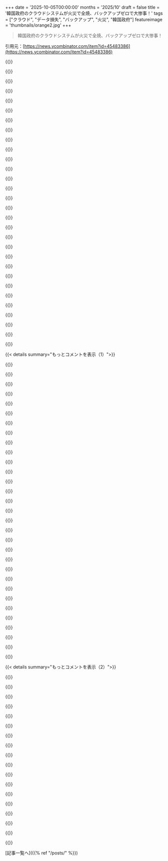 +++
date = '2025-10-05T00:00:00'
months = '2025/10'
draft = false
title = '韓国政府のクラウドシステムが火災で全焼、バックアップゼロで大惨事！'
tags = ["クラウド", "データ損失", "バックアップ", "火災", "韓国政府"]
featureimage = 'thumbnails/orange2.jpg'
+++

> 韓国政府のクラウドシステムが火災で全焼、バックアップゼロで大惨事！

引用元：[https://news.ycombinator.com/item?id=45483386](https://news.ycombinator.com/item?id=45483386)




{{<matomeQuote body="https://www.chosun.com/english/national-en/2025/10/02/FPWGFS..." userName="ksec" createdAt="2025/10/05 17:20:39" color="#ff33a1">}}




{{<matomeQuote body="AWS/GCP/Azureを信用しないと言った政府関係者は、しばらく立場がないだろうね。内務省の説明だと、大田データセンターのシステムは毎日バックアップされてるけど、G-Driveだけ外部バックアップできなかったんだって。マジでヤバすぎる。" userName="kristianc" createdAt="2025/10/05 20:02:45" color="#38d3d3">}}




{{<matomeQuote body="外国の第三者を使わないのは理解できる。でも、リモートストレージを義務付けてバックアップしないのは狂ってる。火災のリスクを考えて、小さい会社でも最低限やる準備だよ。これはひどい管理ミスだね。" userName="StopDisinfo910" createdAt="2025/10/05 21:19:32" color="#ff5c5c">}}




{{<matomeQuote body="バックアップなしでシステムを運用するのは、とんでもなくクレイジーってことには完全に同意。ただ、この状況で政府が重要なデータを外国のクラウドストレージに置くのはやめるべきだね。" userName="eCa" createdAt="2025/10/05 20:14:47" color="#38d3d3">}}




{{<matomeQuote body="バックアップも遠く離れた場所に置くべきだね。9/11の時、バックアップが別のタワーにあったせいで全てを失った会社もあったらしいから。" userName="thanatos519" createdAt="2025/10/06 06:45:10" color="#ff5c5c">}}




{{<matomeQuote body="なんでダメなの？もしリージョンが国内にあって、暗号化されてて、第三者に検証されたセキュリティ証明があるなら、クラウドストレージへのバックアップはすごく賢明だよ。そうしないと、一つのデータセンターが火事で燃えたっていう記事を読むことになるかもね。" userName="stogot" createdAt="2025/10/05 20:17:37" color="#38d3d3">}}




{{<matomeQuote body="面白いことに、ドイツはこういう問題のために、バックアップの保存場所に関する法律があるんだ。火災、洪水、地震、竜巻など、何にせよ、適切なセキュリティを考えてバックアップを保存する必要があるんだって。" userName="zwnow" createdAt="2025/10/06 07:13:57" color="#38d3d3">}}




{{<matomeQuote body="ドイツか、やっぱりね。うちの会社がバックアップを保存するのに政府の許可が必要みたいな感じだよ。" userName="egorfine" createdAt="2025/10/06 07:18:47" color="">}}




{{<matomeQuote body="”外国の第三者を使わないのは理解できる”って意見だけど、第三者に送る前に暗号化すればいいんじゃない？" userName="acchow" createdAt="2025/10/06 03:51:54" color="">}}




{{<matomeQuote body="暗号化って言ってもさ、バックドアがあるって知られてるし、国家によるクラッキングには弱いんじゃないの？って思うんだけど。" userName="lukevp" createdAt="2025/10/05 22:20:33" color="">}}




{{<matomeQuote body="韓国にはちゃんとクラウドプロバイダーがあるじゃん。Kakaoはクラウドを超えちゃってるみたいだしさ！<br>https://kakaocloud.com/<br>https://www.nhncloud.com/<br>https://cloud.kt.com/<br>いくつか挙げただけだけどね。" userName="neom" createdAt="2025/10/05 20:18:40" color="#38d3d3">}}




{{<matomeQuote body="いや、会社（か政府機関）が重要インフラだったり、ある程度の規模だったら、記録の維持方法には義務があるでしょ。USとか他の国だって同じような要件がないわけじゃないんだからさ。" userName="leipert" createdAt="2025/10/06 07:32:57" color="">}}




{{<matomeQuote body="1993年のWTC爆破事件の後、ツインタワーは無敵だって馬鹿みたいに信じてた奴らもいたんだよな。9/11前は、ほとんどのDRサイトがWFCやWTCのメインオフィスから川を挟んだJersey Cityにあったけど、9/11後は金融業界が50マイル以上のルールを採用したんだよ。" userName="tooltalk" createdAt="2025/10/06 07:29:57" color="#38d3d3">}}




{{<matomeQuote body="まったくだよな。もちろん敵国のクラウドに保存しちゃダメだけどさ。でも暗号化されてて、別の国にある別の会社、理想的には地政学的に異なる関係の会社でライブバックアップを取ってるなら、何の問題もないと思うけどな。" userName="crazygringo" createdAt="2025/10/05 20:35:39" color="#38d3d3">}}




{{<matomeQuote body="それらのほとんどはホワイトラベルのプロバイダーだよ。Samsung SDI Cloud（最大の”韓国”クラウド）もAWSのホワイトラベルだしね。韓国は多くの工学分野で優れてるけど、ソフトウェアは残念ながらそうじゃない。数年前にも政府の内部イントラネットがダウンした件も、誰かが気づかれずにスイッチを導入したせい。これは才能じゃなくてマネジメントの問題。日本の問題に似てて、JETRO時代から韓国の組織が日本のものに大きく基づいてるから驚かないけどね。" userName="alephnerd" createdAt="2025/10/05 21:07:13" color="#38d3d3">}}




{{<matomeQuote body="これらの会社を信用しなかったのは当然だよね。彼らにとっては災害だったかもしれないけど、AmazonやMicrosoftを簡単に信用しちゃダメだよ。" userName="zwnow" createdAt="2025/10/05 20:04:02" color="">}}




{{<matomeQuote body="US政府が自分たちのデータを暗号化してAlibabaのクラウドに保存すると思う？ :)" userName="vitorgrs" createdAt="2025/10/06 04:55:48" color="">}}




{{<matomeQuote body="Microsoftは、アメリカ政府が全地域のデータセンターにアクセスを維持してるって既に証言してるよ。これはすべてのアメリカのクラウド企業に当てはまるだろうね。アメリカは安定した同盟国じゃないし、友人に対するスパイ行為の歴史もあるからさ。だから、バックアップ全体がオフラインで暗号化されてて、NSAが選んだ暗号化を絶対に破らないと信じない限り、国家安全保障上のリスクだよ。" userName="shakna" createdAt="2025/10/05 20:47:26" color="#ff33a1">}}




{{<matomeQuote body="企業だってデータは失うぜ、落雷みたいに。ほらね: https://www.bbc.com/news/technology-33989384<br>政府なら、他国が管理する環境に大事なものを置くべきじゃない、以上。これはバックアップとは全然違う問題だけどな。" userName="miken123" createdAt="2025/10/05 20:10:16" color="">}}




{{<matomeQuote body="Jersey Cityは大丈夫だったけど、50マイルも離れてると特定のバックアップ（フェイルオーバー）プロトコルでは問題になる可能性があるんだ。普通のテープバックアップは問題ないけど、セカンダリデータベースはそんな遠くには置けない（少なくとも当時はな）。WFCのボスが言ってたけど、みんながオフィスにいる時じゃなくて、真夜中にデータラインのトラフィックが一番多かったのはバックアップのせいだってさ。" userName="AdamN" createdAt="2025/10/06 07:42:38" color="">}}




{{<matomeQuote body="大企業なら光ファイバーなんて敷きまくるだろ。数十〜百マイルの光ファイバーなんて、億万長者のビジネスには大したことないぜ。BlackRockみたいな自社データセンター持ってた企業だって、今じゃAzure使ってるし。データベースでも50マイルの遅延なんて無視できるレベルだよ。" userName="flumpcakes" createdAt="2025/10/06 07:51:03" color="">}}




{{<matomeQuote body="なんでダメなんだよ？ 例えばS3に保存する前に、データを簡単に暗号化できるじゃん。" userName="kingnothing" createdAt="2025/10/05 20:08:39" color="">}}




{{<matomeQuote body="今んとこ、どんな暗号システムも安全だと証明する方法はないんだよ。別の言い方をするなら、俺たちが知る限り、利用可能な全ての暗号システムは未公開の技術で簡単に破られる可能性があるってこと。唯一の例外が量子通信だけど、必要な規模で実用化するには程遠い。俺たちが常用する暗号が安全だという唯一の証拠は、何十年も数学者が研究しても誰も破れなかった“難しい”数学問題に基づいているってだけさ。昔は一般的だった人気の暗号システムも、数学の進歩で年々かなり弱くなってるしな。何が言いたいかっていうと、先進国の政府が持つような、何十年経っても敵にとって価値があるような超機密データは、暗号化されてたとしても敵対的な国家の手に渡すべきじゃないってことだ。" userName="WCSTombs" createdAt="2025/10/06 06:28:16" color="#38d3d3">}}




{{<matomeQuote body="＞バックドアがあって国家に破られる暗号を使うって？<br>マジで何言ってんの？ 標準的なオープンソース暗号システムに、既知のバックドアなんて一切ないし、256ビット以上の対称暗号は量子コンピュータが実用化されても誰も破れないよ。Shor’s algorithmは公開鍵暗号に適用されるんであって対称暗号じゃないし、対称暗号でできる最善はGrover’s quantum searchによる平方根の高速化がせいぜい。お前の情報、ごっちゃになってるみたいだな。" userName="xoa" createdAt="2025/10/05 22:34:22" color="#ff5733">}}




{{<matomeQuote body="これな。IT目線で言わせてもらえば、雇用主や顧客がバックアップを拒否するのは、俺が受け取る中で最大の危険信号、失敗の責任を押し付けられる前に「とっとと逃げろ」っていう即時の警告だ。そうは言っても、この話がどうなるか俺には見当がつくよ：* G-DRIVEは2017年からあるのに、今のITスタッフや管理職が“これを許した”としてほぼ間違いなくスケープゴートにされるだろうな。* 政府の誰も、なぜバックアップがなかったのか、なぜそれが放置されたのか、なぜそんな大問題があるのにシステムが稼働したのか、ちゃんと疑問に思わない。だって、それは実際のミスを犯した奴らを管理責任で追及するってことになっちゃうから。* 調査で名前が挙がれば、関係者はすぐには仕事を見つけられなくなるだろう。* 主要なクラウドプロバイダが“一時的なサービス”の契約をいくつか勝ち取って、実際には政府が自システムの管理で持っていた主権を奪い取るだろう、たとえ政府の管理がひどかったとしてもな。* 他の国々もこれを口実に、自国の主権に関わるインフラを民間企業にアウトソースするだろう。この状況は本当に最悪だよ。これで良いことなんてほとんど起きないだろうな、せいぜい数人の優秀なチームがこれを教訓に、自分たちのバックアップリソースを改善するくらいだ。" userName="stego-tech" createdAt="2025/10/06 11:46:28" color="#785bff">}}




{{<matomeQuote body="いやいや、逆だろ。ある程度の規模の企業には特定の基準を満たす義務があるんだよ。NIS-2はEUの指令で、物理的な災害に対するリスク管理を含むISO27001とほぼ同じ。https://www.openkritis.de/eu/eu-nis-2-germany.html<br>もちろん、もっと小さければ、望むならバックアップしたり、そういう基準に従ったりはできるけどな。" userName="leipert" createdAt="2025/10/06 07:40:06" color="">}}




{{<matomeQuote body="政府は重要なデータを外国のクラウドに置くべきじゃない。バックアップは？こいつらオンサイトデータもバックアップ取れなかったんだから、ちゃんと暗号化されてたと思う？" userName="JumpCrisscross" createdAt="2025/10/05 21:13:34" color="#ff5c5c">}}




{{<matomeQuote body="技術は詳しいけど暗号化は苦手で、おすすめの記事や本を知りたいな！僕の理解では暗号化は最後の防衛線で、決して破られないもんじゃないって感じ。でも君は詳しそうだし、現代の暗号化の安全性に自信があるみたいだから、僕の知識が古いのかも！" userName="100721" createdAt="2025/10/05 23:16:23" color="">}}




{{<matomeQuote body="https://phrack.org/issues/72/7_md#article" userName="jn78" createdAt="2025/10/05 19:45:47" color="">}}




{{<matomeQuote body="うわっ、これの冒頭のタイムラインを読んでみろよ。火災が発生したのは、中国や北朝鮮のハッキングが原因で政府がオンサイト検査を命じたまさにその日だったんだぜ。" userName="msbhvn" createdAt="2025/10/05 20:16:24" color="#ff5733">}}




{{< details summary="もっとコメントを表示（1）">}}

{{<matomeQuote body="Phrackのタイムラインではそう読めるかもしれないけど、ハッキングによるオンサイト検査じゃなくて、期限切れのUPS交換のための定期メンテナンスだったんだ。だからバッテリーに触る作業があった。彼らがリンクした画像にも”定期メンテナンス”って書いてあるだけだよ。" userName="jftr" createdAt="2025/10/05 23:14:20" color="#ff5c5c">}}




{{<matomeQuote body="つまり、調査が発表された直後にUPSバッテリー交換を急遽予定し、それがデータセンターと全てのデータや証拠を破壊するほどの大火災になったと？<br>うん、全然怪しくないね。教えてくれてありがとう。" userName="danudey" createdAt="2025/10/05 23:57:53" color="#38d3d3">}}




{{<matomeQuote body="2025年9月27日、火災はリチウムイオンバッテリー交換中に発生したとみられている。バッテリーはLG製で、LG Uplus（APTにハッキングされた会社）の親会社だ。バッテリーかバッテリーコントローラーが改ざんされたのか？" userName="baobun" createdAt="2025/10/05 22:26:17" color="#45d325">}}




{{<matomeQuote body="最初は政府の隠蔽工作かと思ったけど、これを見ると…『2025年9月27日、火災はリチウムイオンバッテリー交換中に発生したとみられている。バッテリーはLG製で、LG Uplus（APTにハッキングされた会社）の親会社だ。』<br>ハッカーがバッテリーファームウェアを妨害して火事を起こした可能性もあるのか？" userName="naruhodo" createdAt="2025/10/06 00:46:27" color="#45d325">}}




{{<matomeQuote body="目撃者Aは、『無停電電源装置の交換中に火花が飛んで火災が発生したようだ』と言ってたよ。そして、『消防士が消火活動中だ。政府の24時間チャンネルを含む国家情報ネットワークに支障が出ないことを願う』と付け加えてた。https://mbiz.heraldcorp.com/article/10584693" userName="lwhi" createdAt="2025/10/05 23:05:19" color="#45d325">}}




{{<matomeQuote body="このサイトを初めて見たんだけど、Phrackって何？ハッカー集団なの？" userName="63stack" createdAt="2025/10/05 21:29:05" color="">}}




{{<matomeQuote body="UPSの火災で96台ものサーバーが全部ダウンするって、UPSがどれだけデカいの？この話、全然信じられないね。" userName="rawgabbit" createdAt="2025/10/05 23:23:13" color="#45d325">}}




{{<matomeQuote body="それは施設にどれだけのバッテリーがあったかによるね。もし1つ燃えたら、他のも燃える可能性が高いよ。ハロンシステムってリチウム火災は消せないのかな？" userName="sleepybrett" createdAt="2025/10/05 23:37:47" color="#38d3d3">}}




{{<matomeQuote body="うん、この件全体的に怪しいよな。誰がこんなことする動機があるんだ？中国か北朝鮮？それとも韓国国内の誰かが、自分たちのやらかしをごまかそうとしてるのか？この騒ぎを上乗せすれば、失敗が小さく見えるってこと？もしそうなら、ハッキングはどれだけひどかったんだ？" userName="AnimalMuppet" createdAt="2025/10/05 22:17:49" color="#38d3d3">}}




{{<matomeQuote body="記事の主要な点からは外れるけど、なぜ著者たちはアカウントを停止された後もProtonを擁護してるんだ？韓国の諜報機関の職員が安全じゃないって警告してたのにさ。たとえ完璧に安全だとしても、彼らが持つと信じられてる倫理観は明らかになさそうだよな。" userName="Shank" createdAt="2025/10/05 23:18:08" color="">}}




{{<matomeQuote body="「彼ら」は別々の人たちかもしれないね。ちょっと陰謀論だけど、ハッキングで窮地に立たされるはずだった誰かが燃やしちゃって、責任がG-drive管理者とバックアップ計画がないやつらに移った、とか？信じてるわけじゃないけど、大きな組織を擬人化しないのが重要だよな。政府は一人の人間じゃなくて、色んな動機を持つ大勢の人の集まりだからさ。" userName="mattmaroon" createdAt="2025/10/05 23:59:04" color="#45d325">}}




{{<matomeQuote body="良い点を見つけるなら、技術的にはバックアップがあるだろうね（セクション1.3）。ただ、北朝鮮か中国にあるだけってオチかな。やばいね。" userName="jddj" createdAt="2025/10/05 21:10:28" color="">}}




{{<matomeQuote body="こういう偶然って本当にあるんだよな。20年前、ロシア黒海艦隊の幹部全員と会計書類をモスクワでの検査のために運んでいた飛行機が、離陸しようとした時に炎上して墜落したんだ。燃料満載で巨大な火の玉になったけど、なぜか幹部は誰も火傷一つせず、会計書類だけが完全に燃えちゃったらしいよ。" userName="trhway" createdAt="2025/10/05 23:39:51" color="#ff5c5c">}}




{{<matomeQuote body="それはzineだよ。80年代からあって、ハッカーやセキュリティ業界の連中が読んで投稿してるんだ。" userName="fiatpandas" createdAt="2025/10/05 21:30:56" color="">}}




{{<matomeQuote body="俺は自分の携帯をバックアップしてないよ。NSAが代わりにやってくれてるからね！" userName="tibbon" createdAt="2025/10/05 22:30:27" color="">}}




{{<matomeQuote body="Mr. Robotのエピソードでこんな話あったよね。現実がアートを真似してるって感じ？" userName="lazystar" createdAt="2025/10/06 04:23:01" color="">}}




{{<matomeQuote body="これ、”phone hacking”とかphreakingが語源だよな。Captain CrunchとかWozみたいな大物も若い頃はハマってた。カウンターカルチャー運動とも繋がってて、そいつらが今や文化を作ってるんだから、ヒッピーが大人になって変わったのと同じかもな。" userName="godelski" createdAt="2025/10/06 00:18:51" color="">}}




{{<matomeQuote body="こんな時系列を見たらさ、権力に真実を話そうとか考えちゃダメだよ。データ全部消して、機材も捨てて、別の街で違う仕事探してやり直すのが一番だぜ。" userName="neilv" createdAt="2025/10/05 22:06:53" color="">}}




{{<matomeQuote body="UPSのバッテリー交換って大変なんだぜ。時間プレッシャーもあるし、通常はバッテリーを完全にオフにできないからマジで慎重にやる必要がある。Bus barを接続するのも超大変で、通電してる部分に触れると溶接されちゃう。鉛蓄電池なら溶けた金属と有毒ガス、リチウムならとにかく消せない火事になるんだ。" userName="KaiserPro" createdAt="2025/10/06 09:56:00" color="#785bff">}}




{{<matomeQuote body="そういや、これProtonにブロックされたジャーナリストグループの話なんだよな。タイミングもマジ怪しいし、議論の余地ありまくりだぜ。てか『APT down - The North Korean files』ってタイトルが気になるんだけど、APTってAdvanced Persistent Threatのこと？じゃあApt Downって何？ジャーナリズムで閉鎖されたってこと？疑問だらけだよ…。" userName="Imustaskforhelp" createdAt="2025/10/05 23:13:05" color="">}}




{{<matomeQuote body="もし何か怪しい動きがあったとしても、サイバーハックじゃないと思うぜ。多分、今の政権が粛清の後で証拠隠滅してるんじゃないか？もう一つの説としては、クラウドストレージの会社が必死に営業してるってのもあるけどな（笑）。" userName="keepamovin" createdAt="2025/10/06 01:30:36" color="">}}




{{<matomeQuote body="ProtonはまだGmailの代替だよ。NSAと広告ネットワークをNSAだけにするってんなら、それは勝ちだろ。" userName="1oooqooq" createdAt="2025/10/06 13:36:03" color="">}}




{{<matomeQuote body="語源の話ね。「phreaking」に’c’はねーよ。「Phrack」は「phreak」と「hack」の合わせ技だろ。まったく！" userName="quesera" createdAt="2025/10/06 23:08:14" color="">}}




{{<matomeQuote body="ハッキングの責任者からG-drive管理者に責任を転嫁する工作か？LGは韓国企業で、ハッキングされたハードウェアとバッテリーのメーカー。これはただの推測だけど、そんなこと考えちゃったよ。" userName="conductr" createdAt="2025/10/06 05:16:19" color="">}}




{{<matomeQuote body="ハロンシステムってリチウム火災には効かないの？不活性ガスでもダメだろうな。酸素をなくしてもまた燃え出すし、熱暴走は自己完結型だからね。EV火災と同じで、水漬けにして冷ますしかないんじゃない？UPSラックは全損だろ。" userName="waste_monk" createdAt="2025/10/06 11:12:22" color="#45d325">}}




{{<matomeQuote body="韓国人として、祝日にこんな記事がトップにあるのは悲しいよ。韓国の技術導入の遅さは異常。大手保険会社と仕事した時、オンプレミスサーバーを建てたんだけど、データチームは無能だし、Windows 2000で独自のソフト使ってるんだぜ。レガシー過ぎて引いたわ。" userName="sbinnee" createdAt="2025/10/06 04:29:29" color="#38d3d3">}}




{{<matomeQuote body="Mozillaで働いてた頃、韓国で政府機関とか企業に会ったんだ。当時の韓国の銀行やECサイトは、安全な取引にInternet ExplorerとActive-Xが必須だったから、MacOSやLinuxユーザーはエミュレートしないと使えなかったんだぜ。" userName="gkanai" createdAt="2025/10/06 07:33:22" color="#38d3d3">}}




{{<matomeQuote body="会議の結果どうなったの？Firefoxになった？" userName="niutech" createdAt="2025/10/06 07:42:06" color="">}}




{{<matomeQuote body="結局Firefoxにはならなかったな。みんなスマホアプリでバンキングしてるんじゃない？PC使う人はどうなったか知らんけど、Active-Xに固執した韓国政府の決定はマズかったわ。" userName="gkanai" createdAt="2025/10/06 08:07:53" color="">}}




{{<matomeQuote body="Chromiumベースのブラウザに落ち着いたよ。MicrosoftはEdgeを、NaverもChromiumベースのWhaleブラウザを開発したからね。" userName="sbinnee" createdAt="2025/10/06 11:11:55" color="#ff5733">}}

{{</details>}}




{{< details summary="もっとコメントを表示（2）">}}

{{<matomeQuote body="全部の技術が遅いわけじゃねーよ。少なくとも通信分野は早かっただろ。3G W-CDMAで世界2位、LTE-Advancedは世界初、5Gも早かった。ブロードバンドは光ファイバーが90%で、OECD国で2位だぜ。<br>参考：<br>https://en.wikipedia.org/wiki/SK_Telecom#History<br>https://en.wikipedia.org/wiki/5G#Deployment<br>https://www.oecd.org/en/topics/sub-issues/broadband-statisti..." userName="m01" createdAt="2025/10/06 12:27:43" color="#ff5c5c">}}




{{<matomeQuote body="韓国が得意なのは車、船、鉄鋼、半導体、電子機器、薬品、戦車、航空機部品、原発とかね。苦手なのはソフトウェア。まあ、全体的には悪くないさ。" userName="0xDEAFBEAD" createdAt="2025/10/06 07:00:56" color="">}}




{{<matomeQuote body="韓国が得意なのは車、船、鉄、半導体、電子機器、薬、戦車、航空機部品、原子炉、あと音楽やテレビ番組だね。苦手なのはソフトウェアと赤ちゃんみたい。" userName="TulliusCicero" createdAt="2025/10/06 20:04:21" color="#ff5c5c">}}




{{<matomeQuote body="車に関して「良い」っていう解釈、面白いね。" userName="pchew" createdAt="2025/10/06 12:30:01" color="">}}




{{<matomeQuote body="うちの親は同じHyundaiに20年くらい乗ってるけど、全然問題ないって言ってたよ。" userName="0xDEAFBEAD" createdAt="2025/10/07 04:16:28" color="">}}




{{<matomeQuote body="アメリカ以外はみんなソフトウェア作るのが下手みたいだね。" userName="trivo" createdAt="2025/10/06 09:04:41" color="">}}




{{<matomeQuote body="US経済は輸出に関して世界で最も多様だよ: https://oec.world/en/visualize/tree_map/hs92/export/usa/all/...<br>てか、なんでHNには根拠のない反US感情が多いの？" userName="0xDEAFBEAD" createdAt="2025/10/06 12:26:20" color="">}}




{{<matomeQuote body="HNに根拠のない反US感情が多いかって？どの分野でもそうだけど、トップにいる奴が一番嫌われるんだよ。USは世界最大の経済力、軍事力、文化力、テック産業を持ってるから、ヘイトは避けられない。USに問題がないってわけじゃないけど、リーダーを叩くのが一番楽だから、空虚な批判が多くなるんだよ。" userName="TulliusCicero" createdAt="2025/10/06 20:01:48" color="#45d325">}}




{{<matomeQuote body="HNで根拠のない反US感情が多いって？まず、不均衡があるってUS政府自身が言って、ほとんどの国からの輸入に関税かけてるじゃん。US政府が他国にヘイトを撒き散らしてるんだよ。次に、USに住んでる人がUSが独裁国家になりつつあるって気づいてない（信じたくない）からじゃない？世界は気づいてるのに。みんな今のUSAの価値観が好きじゃないんだよ。このままだとUSAは終わりだよ。" userName="flakeoil" createdAt="2025/10/07 15:18:00" color="">}}




{{<matomeQuote body="それより、「オレンジの奴がXはダメだって言うけど、彼だけがXを再び偉大にできるんだ™」って言ってるせいじゃない？それで、みんな自分たちは何もできないって信じちゃうんだよ。" userName="shigawire" createdAt="2025/10/06 17:38:24" color="">}}




{{<matomeQuote body="韓国企業って、AzureとかAWS、GCPみたいなパブリッククラウドプロバイダーを使うんじゃなくて、自社のサーバーにデータをホスティングするのを好むのかな？" userName="v7engine" createdAt="2025/10/06 04:32:32" color="#ff5733">}}




{{<matomeQuote body="うん、ケースバイケースだね。昔はオンプレミスが好きだったけど、新しい会社はクラウドに移行中。Azure、AWS、GCPみたいな大手は通常選ばれないけど（AWSはたまに使うかな）、彼らもソウルにDCを置いて韓国市場を狙ってる。でも政府はNHNやNaver Cloudみたいな国内プロバイダーに generousなインセンティブを出してるんだ。なぜかって？　韓国のサービスは言語の壁で国際展開しないから、国内クラウドで十分なんだよ。" userName="sbinnee" createdAt="2025/10/06 05:20:18" color="#38d3d3">}}




{{<matomeQuote body="韓国がChatGPTみたいに新しいテクノロジーを文化的に最も早く取り入れる国だと思うとすごく興味深いよね。でも一方で、ウェブデベロッパーとして見ると、新しいウェブ技術はよく採用されるのがすごく遅いんだ。" userName="bryanhogan" createdAt="2025/10/06 06:28:36" color="#ff5733">}}




{{<matomeQuote body="僕ら、紙の上では見栄えがいいことにはめちゃくちゃ優れてるんだよね。" userName="boodleboodle" createdAt="2025/10/08 16:36:48" color="">}}




{{<matomeQuote body="記事のコメントは置いといて、バックアップが全然なかったのかが不明なんだ。”外部”はなくても”内部”バックアップはあったかも。バックアップなしでデータ全集中だとPRK（北朝鮮）の格好の標的になりそうじゃない？　国防会議では「オフサイトバックアップ禁止」とか言われるけど、施設破壊に耐える防火金庫［1］が敷地内にあることは多いんだ。でも、人は悪い判断をするし、もし本当にバックアップがゼロなら、これはひどい間違いだろうね。<br>［1］最近は1エクサバイトのデータ保存施設も実現可能。約20年前のこの論文を見てくれ：https://research.ibm.com/publications/ibm-intelligent-bricks..." userName="ChuckMcM" createdAt="2025/10/05 22:09:22" color="#ff33a1">}}




{{<matomeQuote body="＞防火金庫がよくあるって話だけど、昔Unixシステム管理者でバックアップ担当だった時、まさにそうしてたよ。週に一度、一番古いテープを防火金庫から出して、新しいのを入れるんだ。その防火金庫は別の建物にあったしね。それが普通のやり方だと思ってたよ。" userName="kwhitefoot" createdAt="2025/10/06 14:57:42" color="#ff5c5c">}}




{{<matomeQuote body="バックアップはあったよ。でもそのバックアップも同じ火災で破壊されちゃったんだ。" userName="acchow" createdAt="2025/10/06 05:41:48" color="#ff5733">}}

{{</details>}}



[記事一覧へ]({{% ref "/posts/" %}})
